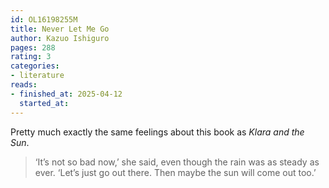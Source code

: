 ```yaml
---
id: OL16198255M
title: Never Let Me Go
author: Kazuo Ishiguro
pages: 288
rating: 3
categories:
- literature
reads:
- finished_at: 2025-04-12
  started_at:
---
```


Pretty much exactly the same feelings about this book as _Klara and the Sun_.

> ‘It’s not so bad now,’ she said, even though the rain was as steady as ever. ‘Let’s just go out there. Then maybe the sun will come out too.’

